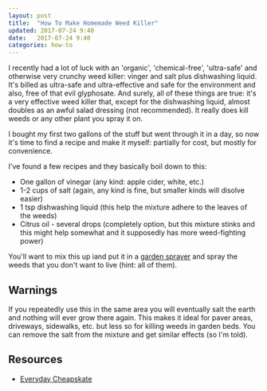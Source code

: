 ```yaml
---
layout: post
title:  "How To Make Homemade Weed Killer"
updated: 2017-07-24 9:40
date:   2017-07-24 9:40
categories: how-to 
---
```


I recently had a lot of luck with an 'organic', 'chemical-free', 'ultra-safe' and otherwise very crunchy weed killer: vinger and salt plus dishwashing liquid. It's billed as ultra-safe and ultra-effective and safe for the environment and also, free of that evil glyphosate. And surely, all of these things are true: it's a very effective weed killer that, except for the dishwashing liquid, almost doubles as an awful salad dressing (not recommended). It really does kill weeds or any other plant you spray it on. 

I bought my first two gallons of the stuff but went through it in a day, so now it's time to find a recipe and make it myself: partially for cost, but mostly for convenience.

I've found a few recipes and they basically boil down to this:

* One gallon of vinegar (any kind: apple cider, white, etc.)
* 1-2 cups of salt (again, any kind is fine, but smaller kinds will disolve easier)
* 1 tsp dishwashing liquid (this help the mixture adhere to the leaves of the weeds)
* Citrus oil - several drops (completely option, but this mixture stinks and this might help somewhat and it supposedly has more weed-fighting power)

You'll want to mix this up iand put it in a [garden sprayer](http://amzn.to/2usmPkB) and spray the weeds that you don't want to live (hint: all of them).

## Warnings ##

If you repeatedly use this in the same area you will eventually salt the earth and nothing will ever grow there again. This makes it ideal for paver areas, driveways, sidewalks, etc. but less so for killing weeds in garden beds. You can remove the salt from the mixture and get similar effects (so I'm told). 

## Resources ##

* [Everyday Cheapskate](https://www.everydaycheapskate.com/home-and-family/hands-down-the-best-way-to-kill-weeds-and-its-not-roundup/)
